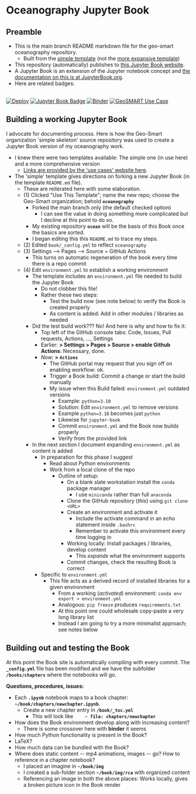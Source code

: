 # Oceanography Jupyter Book


## Preamble


- This is the main branch README markdown file for the geo-smart oceanography repository.
    - Built from the [simple template](https://github.com/geo-smart/simple-template) (not the [more expansive template](https://github.com/geo-smart/use_case_template))
- This repository (automatically) publishes to [this Jupyter Book website](https://geo-smart.github.io/oceanography).
- A Jupyter Book is an extension of the Jupyter notebook concept and [the documentation on this is at JupyterBook.org](https://jupyterbook.org).
- Here are related badges: <BR><BR>


[![Deploy](https://github.com/geo-smart/use_case_template/actions/workflows/deploy.yaml/badge.svg)](https://github.com/geo-smart/use_case_template/actions/workflows/deploy.yaml)
[![Jupyter Book Badge](https://jupyterbook.org/badge.svg)](https://geo-smart.github.io/simple-template)
[![Binder](https://mybinder.org/badge_logo.svg)](https://mybinder.org/v2/gh/geo-smart/simple-template/HEAD?labpath=book%2Fchapters)
[![GeoSMART Use Case](./book/img/use_case_badge.svg)](https://geo-smart.github.io/usecases)


## Building a working Jupyter Book


I advocate for documenting process. Here is how the Geo-Smart organization 'simple skeleton' source 
repository was used to create a Jupyter Book version of my oceanography work.<br>


- I knew there were two templates available: The simple one (in use here) and a more comprehensive version
    - [Links are provided by the 'use cases' website here](https://geo-smart.github.io/usecases).
- The 'simple' template gives directions on forking a new Jupyter Book (in the template `README.md` file).
    - These are reiterated here with some elaboration.
    - (1) Clicked "Use This Template"; name the new repo; choose the Geo-Smart organization; behold **`oceanography`**
        - Forked the main branch only (the default checked option)
            - I can see the value in doing something more complicated but I decline at this point to do so.
        - My existing repository **`ocean`** will be the basis of this Book once the basics are sorted.
        - I began editing this this `README.md` to trace my steps.
    - (2) Edited `book/_config.yml` to reflect `oceanography`
    - (3) Settings --> Pages --> Source = GitHub Actions
        - This turns on automatic regeneration of the book every time there is a repo commit
    - (4) Edit `environment.yml` to establish a working environment
        - The template includes an `environment.yml` file needed to build the Jupyter Book
            - Do not clobber this file!
            - Rather these two steps:
                - Test the build now (see note below) to verify the Book is created properly
                - As content is added: Add in other modules / libraries as needed
        - Did the test build work??? No! And here is why and how to fix it:
            - Top left of the GitHub console tabs: Code, Issues, Pull requests, Actions, ..., Settings
            - Earlier: **> Settings > Pages > Source > enable Github Actions**: Necessary, done.
            - *Now*: **> `Actions`**
                - The GitHub portal may request that you sign off on enabling workflow: ok.
                - Trigger a Book build: Commit a change or start the build manually
                - My issue when this Build failed: `environment.yml` outdated versions
                    - Example: `python=3.10`
                    - Solution: Edit `environment.yml` to remove versions
                    - Example `python=3.10` becomes just `python`
                    - Likewise for `jupyter-book`
                    - Commit `environment.yml` and the Book now builds properly
                    - Verify from the provided link
        - In the next section I document expanding `environment.yml` as content is added
            - In preparation for this phase I suggest
                - Read about Python environments
                - Work from a local clone of the repo
                    - Outline of setup:
                        - On a blank slate workstation install the `conda` package manager
                            - I use `miniconda` rather than full `anaconda`
                        - Clone the GitHub repository (*this*) using `git clone <URL>`
                        - Create an environment and activate it
                            - Include the activate command in an echo statement inside `.bashrc`
                            - Remember to activate this environment every time logging in
                        - Working locally: Install packages / libraries, develop content
                            - This *expands* what the environment supports
                        - Commit changes, check the resulting Book is correct
            - Specific to `environment.yml`
                - This file acts as a derived record of installed libraries for a given environment
                    - From a working (*activated*) environment: `conda env export > environment.yml`
                    - Analogous: `pip freeze` produces `requirements.txt`
                    - At this point one could wholesale copy-paste a very long library list
                    - Instead I am going to try a more minimalist approach; see notes below


## Building out and testing the Book

At this point the Book site is automatically compiling with every commit. The **`_config.yml`** file 
has been modified and we have the subfolder **`/books/chapters`** where the notebooks will go.


**Questions, procedures, issues:**


- Each **`.ipynb`** notebook maps to a book chapter: **`~/book/chapters/newchapter.ipynb`**.
    - Create a new chapter entry in **`/book/_toc.yml`**
        - This will look like **`    - file: chapters/newchapter`**
- How does the Book environment develop along with increasing content?
    - There is some crossover here with **binder** it seems
- How much Python functionality is present in the Book?
- LaTeX?
- How much data can be bundled with the Book?
- Where does static content -- mp4 animations, images -- go? How to reference in a chapter notebook?
    - I placed an imagine in **`~/book/img`**
    - I created a sub-folder section **`~/book/img/rca`** with organized content
    - Referencing an image in both the above places: Works locally, gives a broken picture icon in the Book render

